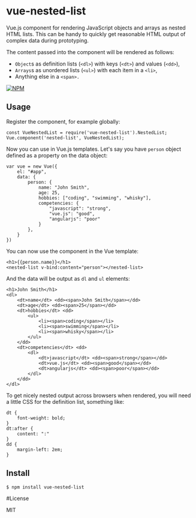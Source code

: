 # vue-nested-list
Vue.js component for rendering JavaScript objects and arrays as nested HTML lists. This can be handy to quickly get reasonable HTML output of complex data during prototyping.

The content passed into the component will be rendered as follows:

- `Object`s as definition lists (`<dl>`) with keys (`<dt>`) and values (`<dd>`),
- `Arrays`s as unordered lists (`<ul>`) with each item in a `<li>`,
- Anything else in a `<span>.`

[![NPM](https://nodei.co/npm/vue-nested-list.png?downloads=true&downloadRank=true&stars=true)](https://nodei.co/npm/vue-nested-list/)

## Usage
Register the component, for example globally:

```
const VueNestedList = require('vue-nested-list').NestedList;
Vue.component('nested-list', VueNestedList);
```

Now you can use in Vue.js templates. Let's say you have `person` object defined as a property on the data object:
```
var vue = new Vue({
	el: "#app",
	data: {
		person: {
			name: "John Smith",
			age: 25,
			hobbies: ["coding", "swimming", "whisky"],
			competencies: {
				"javascript": "strong",
				"vue.js": "good",
				"angularjs": "poor"
			}
		},
	}
})
```

You can now use the component in the Vue template:

```
<h1>{{person.name}}</h1>
<nested-list v-bind:content="person"></nested-list>
```

And the data will be output as `dl` and `ul` elements:

```
<h1>John Smith</h1>
<dl>
	<dt>name</dt> <dd><span>John Smith</span></dd>
	<dt>age</dt> <dd><span>25</span></dd>
	<dt>hobbies</dt> <dd>
		<ul>
			<li><span>coding</span></li>
			<li><span>swimming</span></li>
			<li><span>whisky</span></li>
		</ul>
	</dd>
	<dt>competencies</dt> <dd>
		<dl>
			<dt>javascript</dt> <dd><span>strong</span></dd>
			<dt>vue.js</dt> <dd><span>good</span></dd>
			<dt>angularjs</dt> <dd><span>poor</span></dd>
		</dl>
	</dd>
</dl>
```

To get nicely nested output across browsers when rendered, you will need a little CSS for the definition list, something like:

```
dt {
	font-weight: bold;
}
dt:after {
	content: ":"
}
dd {
	margin-left: 2em;
}
```

## Install

```
$ npm install vue-nested-list
```

#License

MIT